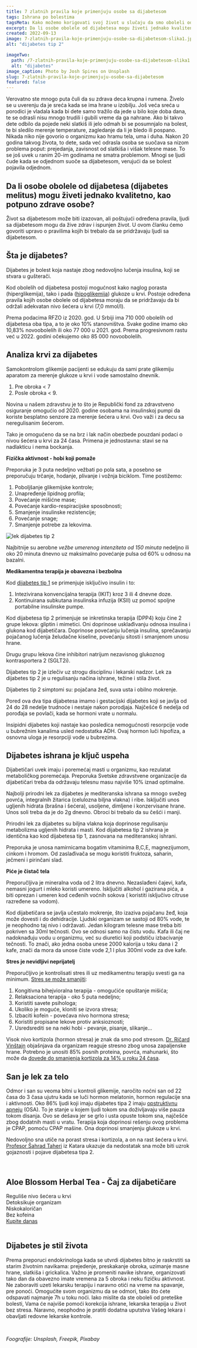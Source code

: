 ```yaml
---
title: 7 zlatnih pravila koje primenjuju osobe sa dijabetesom
tags: Ishrana po bolestima
tagsMeta: Kako možemo korigovati svoj život u slučaju da smo oboleli od dijabetesa.
excerpt: Da li osobe obolele od dijabetesa mogu živeti jednako kvaliteno, kao potpuno zdrave osobe?
created: 2022-09-13
image: 7-zlatnih-pravila-koje-primenjuju-osobe-sa-dijabetesom-slika1.jpg
alt: "dijabetes tip 2"

imageTwo:
  path: /7-zlatnih-pravila-koje-primenjuju-osobe-sa-dijabetesom-slika1.jpg
  alt: "dijabetes"
image_caption: Photo by Josh Spires on Unsplash
slug: 7-zlatnih-pravila-koje-primenjuju-osobe-sa-dijabetesom
featured: false
---
```



<div class="text-component line-height-lg v-space-md">

Verovatno ste mnogo puta čuli da su zdrava deca krupna i rumena. Živelo se u uverenju da je sreća kada se ima hrane u izobilju. Još veća sreća u porodici je vladala kada bi dete samo tražilo da jede u bilo koje doba dana, te se odrasli nisu mnogo trudili i gubili vreme da ga nahrane. Ako bi takvo dete odbilo da pojede neki slatkiš ili jelo odmah bi se posumnjalo na bolest, te bi sledilo merenje temperature, zagledanje da li je bledo ili pospano. Nikada niko nije govorio o organizmu kao hramu tela, uma i duha. Nakon 20 godina takvog života, to dete, sada već odrasla osoba se suočava sa nizom problema poput: prejedanja, zavisnost od slatkiša i višak telesne mase. To se još uvek u ranim 20-im godinama ne smatra problemom. Mnogi se  ljudi čude kada se odjednom suoče sa dijabetesom, verujući da se bolest pojavila odjednom.  

## Da li osobe obolele od dijabetesa (dijabetes melitus) mogu živeti jednako kvalitetno, kao potpuno zdrave osobe?

Život sa dijabetesom može biti izazovan, ali poštujući određena pravila, ljudi sa dijabetesom mogu da žive zdrav i ispunjen život. U ovom članku ćemo govoriti upravo o pravilima kojih bi trebalo da se pridržavaju ljudi sa dijabetesom.


## Šta je dijabetes?

Dijabetes je bolest koja nastaje zbog nedovoljno lučenja insulina, koji se stvara u gušterači.




Kod obolelih od dijabetesa postoji mogućnost kako naglog porasta (hiperglikemija), tako i pada ([hipoglikemija](http://www.vma.mod.gov.rs/sr-lat/lekarski-saveti/dijabetes)) glukoze u krvi. Postoje određena pravila kojih osobe obolele od dijabetesa moraju da se pridržavaju da bi održali adekvatan nivo šećera u krvi (7,0 mmol/l).

Prema podacima RFZO iz 2020. god. U Srbiji ima 710 000  obolelih od dijabetesa oba tipa, a to je oko 10% stanovništva. Svake godine imamo oko 10,83% novoobolelih ili oko 77 000 u 2021. god. Prema progresivnom rastu već u 2022. godini očekujemo oko 85 000 novoobolelih. 

## Analiza krvi za dijabetes

Samokontrolom glikemije pacijenti se edukuju da sami prate glikemiju aparatom za merenje glukoze u krvi i vode samostalno dnevnik.

1. Pre obroka  < 7
2. Posle obroka < 9.

Novina u našem zdravstvu je to što je Republički fond za zdravstveno osiguranje omogućio od 2020. godine osobama na insulinskoj pumpi da koriste besplatno senzore za merenje šećera u krvi. Ovo važi i za decu sa neregulisanim šećerom. 

Tako je  omogućeno da se na brz i lak način obezbede pouzdani podaci o nivou šećera u krvi za 24 časa. Primena je jednostavna: stavi se na nadlakticu i  nema bockanja.

**Fizička aktivnost - hobi koji pomaže**
 
Preporuka je 3 puta nedeljno vežbati po pola sata, a posebno se preporučuju trčanje, hodanje, plivanje i vožnja biciklom. Time postižemo:

1. Poboljšanje glikemijske kontrole;
2. Unapređenje lipidnog profila;
3. Povećanje mišićne mase;
4. Povećanje kardio-respiracijske sposobnosti;
5. Smanjenje insulinske rezistencije;
6. Povećanje snage;
7. Smanjenje potrebe za lekovima.

![lek dijabetes tip 2](./images/7_zlatnih_pravila_dijabetes_2.webp)

Najbitnije su aerobne *vežbe umerenog intenziteta od 150 minuta* nedeljno ili oko 20 minuta dnevno uz maksimalno povećanje pulsa od 60% u odnosu na bazalni.

**Medikamentna terapija je obavezna i bezbolna**

Kod [dijabetes tip 1](https://www.labomedica.net/dijabetes/) se primenjuje isključivo insulin i to:

1. Intezivirana konvencijalna terapija (IKIT) kroz 3 ili 4 dnevne doze.
2. Kontinuirana subkutana insulinska infuzija (KSII) uz pomoć spoljne portabilne insulinske pumpe.


Kod dijabetesa tip 2 primenjuje se inkretinska terapija (DPP4) koju čine 2 grupe lekova: gliptin i mimetici. Oni doprinose usklađivanju odnosa insulina i glukona kod dijabetičara. Doprinose povećanju lučenja insulina, sprečavanju pojačanog lučenja želudačne kiseline, povećanju sitosti i smanjenom unosu hrane. 

Drugu grupu lekova čine inhibitori natrijum nezavisnog glukoznog kontrasportera 2 (SGLT2i). 

Dijabetes tip 2 je izlečiv uz strogu disciplinu i lekarski nadzor. Lek za dijabetes tip 2 je u regulisanju načina ishrane, težine i stila život. 


Dijabetes tip 2 simptomi su: pojačana žeđ, suva usta i obilno mokrenje.


Pored ova dva tipa dijabetesa imamo i gestacijski dijabetes koji se javlja od 24 do 28 nedelje trudnoće i nestaje nakon porodjaja. Najčešće 6 nedelja od porođaja se povlači, kada se hormoni vrate u normalu.

Insipidni dijabetes koji nastaje kao posledica nemogućnosti resorpcije vode u bubrežnim kanalima usled nedostatka ADH. Ovaj hormon luči hipofiza, a osnovna uloga je resorpciji vode u bubrezima.
 
## Dijabetes ishrana je ključ uspeha

Dijabetičari uvek imaju i poremećaj masti u organizmu, kao rezulatat metaboličkog poremećaja. Preporuka Svetske zdravstvene organizacije da dijabetičari treba da održavaju telesnu masu najviše 10% iznad optimalne.

Najbolji prirodni lek za dijabetes je mediteranska ishrana sa mnogo svežeg povrća, integralnih žitarica (celulozna biljna vlakna) i ribe. Isključiti unos ugljenih hidrata (brašna i šećera), usoljene, dimljene i konzervisane hrane. Unos soli treba da je do 2g dnevno. Obroci bi trebalo da su češći i manji. 

Prirodni lek za dijabetes su biljna vlakna koja doprinose regulisanju metabolizma ugljenih hidrata i masti. Kod dijabetesa tip 2 ishrana je identična kao kod dijabetesa tip 1, zasnovana na mediteranskoj ishrani.

Preporuka  je unosa namirnicama bogatim vitaminima B,C,E, magnezijumom, cinkom i hromom. Od zaslađivača se mogu koristiti fruktoza, saharin, ječmeni i pirinčani slad.
 
**Piće je čistač tela**

Preporučljiva je mineralna voda od 2 litra dnevno.  Nezaslađeni čajevi, kafa, nemasni jogurt i mleko koristi umereno. Isključiti alkohol i gazirana pića, a biti oprezan i umeren kod ceđenih voćnih sokova ( koristiti isključivo citruse razređene sa vodom).

Kod dijabetičara se javlja učestalo mokrenje, što izaziva pojačanu žeđ, koja može dovesti i do dehidracije. Ljudski organizam se sastoji od 80% vode, te je neophodno taj nivo i održavati. Jedan kilogram telesne mase treba biti pokriven sa 30ml tečnosti. Ovo se odnosi samo na čistu vodu. Kafa ili čaj ne nadoknađuju vodu u organizmu, već su diuretici koji podstiču izbacivanje tečnosti. To znači, ako jedna osoba unese 2000 kalorija u toku dana i 2 kafe, znači da mora da unose čiste vode 2,1 l plus 300ml vode za dve kafe.

**Stres je nevidljivi neprijatelj**

Preporučljivo je kontrolisati stres ili uz medikamentnu terapiju svesti ga na minimum. [Stres se može smanjiti](http://bauerfeind.ba/dijabetes-stres/):


1. Kongitivna bihejvioralna terapija - omogućiće opuštanje mišića;
2. Relaksaciona terapija - oko 5 puta nedeljno;
3. Koristiti savete psihologa;
4. Ukoliko je moguće, kloniti se izvora stresa;
5. Izbaciti kofein - povećava nivo hormona stresa;
6. Koristiti propisane lekove protiv anksioznosti;
7. Usredsrediti se na neki hobi - pevanje, pisanje, slikanje...

Visok nivo kortizola (hormon stresa) je znak da smo pod stresom. [Dr. Ričard Vinštajn](http://benjamindesigns.com/weinstein/diet.html) objašnjava da organizam reaguje stresno zbog unosa zapaljenske hrane. Potrebno je unositi 85% posnih proteina, povrća, mahunarki, što može da [dovede do smanjenja kortizola za 14% u roku 24 časa](https://www.stetoskop.info/zdravi-saveti/hormon-stresa).

## San je lek za telo

Odmor i san su veoma bitni u kontroli glikemije, naročito noćni san od 22 časa do 3 časa ujutru kada se luči hormon melatonin, hormon regulacije sna i aktivnosti. Oko 86% ljudi koji imaju dijabetes tipa 2 imaju [opstruktivnu apneju](https://bs.approby.com/sleep-apnea-i-dijabetes/) (OSA). To je stanje u kojem ljudi tokom sna doživljavaju više pauza tokom disanja. Ovo se dešava jer se grlo i usta opuste tokom sna, najčešće zbog dodatnih masti u vratu. Terapija koja doprinosi rešenju ovog problema je CPAP, pomoću CPAP mašine. Ona doprinosi smanjenju glukoze u krvi.

Nedovoljno sna utiče na porast stresa i kortizola, a on na rast šećera u krvi. [Profesor Šahrad Taheri](https://zena.blic.rs/zdravlje/hronicni-manjak-sna-utice-i-na-pojavu-i-razvoj-dijabetesa-i-gojaznosti/xpvb3kt) iz Katara ukazuje da nedostatak sna može biti uzrok gojaznosti i pojave dijabetesa tipa 2.

<br>

<div class="text-component__block padding-y-md padding-x-md radius-lg margin-top-md bg-white">
	<div class="grid gap-sm">
		<div class="col-4@md">
			<g-image class="" src="~/assets/img/forever_aloe_blossom_herbal_tea.webp" alt="čaj za dijabetes"></g-image>
		</div> 
		<div class="col-8@md">
			<div class="flex flex-wrap gap-sm items-center">
				<div class="">
					<h2 class="text-lg">Aloe Blossom Herbal Tea - Čaj za dijabetičare</h2>
				</div>
        <div class="grid margin-bottom-lg gap-xxs">
					<div class="flex items-center text-sm">
						<g-image style="width: auto !important;" class="margin-left-important" src="~/assets/img/check.svg"></g-image>
						Reguliše nivo šećera u krvi
					</div>
          <div class="flex items-center text-sm">
						<g-image style="width: auto !important;" class="margin-left-important" src="~/assets/img/check.svg"></g-image>
						Detoksikuje organizam
					</div>
          <div class="flex items-center text-sm">
						<g-image style="width: auto !important;" class="margin-left-important" src="~/assets/img/check.svg"></g-image>
						 Niskokaloričan
					</div>
           <div class="flex items-center text-sm">
						<g-image style="width: auto !important;" class="margin-left-important" src="~/assets/img/check.svg"></g-image>
						Bez kofeina
					</div>
        </div>
			</div>
			<div class="flex gap-md@sm gap-md flex-column flex-row@sm padding-top-lg justify-between@sm items-center">
				<a href="https://flpshop.rs/dodaci-ishrani/11620/aloe-blossom-herbal-tea/360000954255/personal.html" class="kupiteCTA btn btn--primary flex-grow center-between@lg justify-center btn--md">
					Kupite danas
				</a>
				<g-image style="width: auto !important;" class="" src="~/assets/img/logo-futer.png"></g-image>
			</div>
		</div>
	</div>
</div>

<br>


## Dijabetes je stil života

Prema preporuci endokrinologa kada se utvrdi dijabetes bitno je raskrstiti sa starim životnim navikama: prejedenje, preskakanje obroka, uzimanje masne hrane, slatkiša i grickalica. Važno je promeniti navike ishrane, organizovati tako dan da obavezno imate vremena za 5 obroka i neku fizičku aktivnost. Ne zaboraviti uzeti lekarsku terapiju i naravno otići na vreme na spavanje, pre ponoći. Omogućite svom organizmu da se odmori, tako što ćete odspavati najmanje 7h u toku noći. Iako mislite da ste oboleli od preteške bolesti, Vama će najviše pomoći korekcija ishrane, lekarska terapija u život bez stresa. Naravno, neophodno je pratiti dodatna uputstva Vašeg lekara i obavljati redovne lekarske kontrole.

<br>

*Foografije: Unsplash, Freepik, Pixabay*

</div>